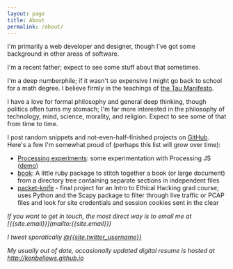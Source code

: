 ```yaml
---
layout: page
title: About
permalink: /about/
---
```


I'm primarily a web developer and designer, though I've got some background in other areas of software.

I'm a recent father; expect to see some stuff about that sometimes.

I'm a deep numberphile; if it wasn't so expensive I might go back to school for a math degree. I believe firmly in the teachings of [the Tau Manifesto](http://tauday.com/tau-manifesto).

I have a love for formal philosophy and general deep thinking, though politics often turns my stomach; I'm far more interested in the philosophy of technology, mind, science, morality, and religion. Expect to see some of that from time to time.

I post random snippets and not-even-half-finished projects on [GitHub](http://github.com/{{site.github_username}}). Here's a few I'm somewhat proud of (perhaps this list will grow over time):
  
  - [Processing experiments](http://kenbellows.github.io/processing-experiments/): some experimentation with Processing JS ([demo](http://kenbellows.github.io/processing-experiments/))
  - [book](https://github.com/kenbellows/book): A little ruby package to stitch together a book (or large document) from a directory tree containing separate sections in independent files
  - [packet-knife](https://github.com/kenbellows/packet-knife) - final project for an Intro to Ethical Hacking grad course; uses Python and the Scapy package to filter through live traffic or PCAP files and look for site credentials and session cookies sent in the clear


<address>
  If you want to get in touch, the most direct way is to email me at [{{site.email}}](mailto:{{site.email}})
  
  I tweet sporatically [@{{site.twitter_username}}](https://twitter.com/{{site.twitter_username}})

  My usually out of date, occasionally updated digital resume is hosted at http://kenbellows.github.io
</address>
